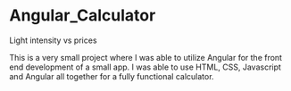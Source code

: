 # Angular_Calculator
Light intensity vs prices 

This is a very small project where I was able to utilize Angular for the front end development of a small app. 
I was able to use HTML, CSS, Javascript and Angular all together for a fully functional calculator. 
